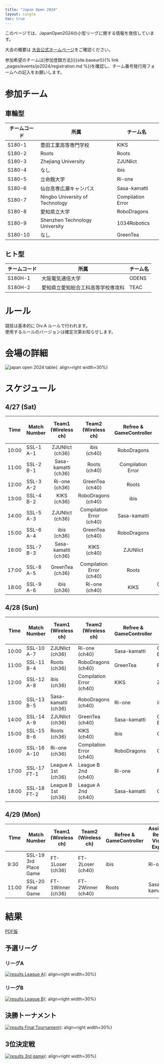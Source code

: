 ```yaml
---
title: "Japan Open 2024"
layout: single
toc: true
---
```


このページでは、JapanOpen2024の小型リーグに関する情報を発信しています。

大会の概要は [大会公式ホームページ](https://www.robocup.or.jp/JapanOpen2024/)をご確認ください。

参加希望のチームは[参加登録方法]({{site.baseurl}}{% link _pages/events/jo2024/registration.md %})を確認し、チーム番号発行用フォームへの記入をお願いします。

# 参加チーム
## 車輪型

|チームコード|所属|チーム名|
|---|---|---|
|S180-1|豊田工業高等専門学校|KIKS|
|S180-2|Roots|Roots|
|S180-3|Zhejiang University|ZJUNlict|
|S180-4|なし|ibis|
|S180-5|立命館大学|Ri-one|
|S180-6|仙台高専広瀬キャンパス|Sasa-kamatti|
|S180-7|Ningbo University of Technology|Compilation Error|
|S180-8|愛知県立大学|RoboDragons|
|S180-9|Shenzhen Technology University|1034Robotics|
|S180-10|なし|GreenTea|



## ヒト型

|チームコード|所属|チーム名|
|---|---|---|
|S180H-1|大阪電気通信大学|ODENS|
|S180H-2|愛知県立愛知総合工科高等学校専攻科|TEAC|


# ルール
競技は基本的に Div.A ルールで行われます。  
使用するルールのバージョンは確定次第お知らせします。

# 会場の詳細
![japan open 2024 table](images/map_s180.png){: align=right width=30%}

# スケジュール
## 4/27 (Sat)

| Time  | Match Number | Team1<br>(Wireless ch) | Team2<br>(Wireless ch)      | Refree &<br>GameController | Assistant Ref. &<br>Vision Expert | 
| ----- | ------------ |:----------------------:|:---------------------------:|:--------------------------:|:---------------------------------:| 
| 10:00 | SSL-1<br>A-1 | ZJUNlict<br>(ch36)     | ibis<br>(ch40)              | RoboDragons                | KIKS                              | 
| 11:00 | SSL-2<br>B-1 | Sasa-kamatti<br>(ch36) | Roots<br>(ch40)             | Compilation Error          | ibis                              | 
| 12:00 | SSL-3<br>A-2 | Ri-one<br>(ch36)       | GreenTea<br>(ch40)          | Roots                      | ZJUNlict                          | 
| 13:00 | SSL-4<br>B-2 | KIKS<br>(ch36)         | RoboDragons<br>(ch40)       | ibis                       | Ri-one                            | 
| 14:00 | SSL-5<br>A-3 | ZJUNlict<br>(ch36)     | Compilation Error<br>(ch40) | Sasa-kamatti               | KIKS                              | 
| 15:00 | SSL-6<br>A-4 | ibis<br>(ch36)         | GreenTea<br>(ch40)          | RoboDragons                | Roots                             | 
| 16:00 | SSL-7<br>B-3 | Sasa-kamatti<br>(ch36) | KIKS<br>(ch40)              | ZJUNlict                   | Ri-one                            | 
| 17:00 | SSL-8<br>A-5 | GreenTea<br>(ch36)     | Compilation Error<br>(ch40) | Roots                      | Sasa-kamatti                      | 
| 18:00 | SSL-9<br>A-6 | ibis<br>(ch36)         | Ri-one<br>(ch40)            | KIKS                       | Compilation Error                 | 

## 4/28 (Sun)

| Time  | Match Number   | Team1<br>(Wireless ch) | Team2<br>(Wireless ch)      | Refree &<br>GameController | Assistant Ref. &<br>Vision Expert | 
| ----- | -------------- | ---------------------- | --------------------------- | -------------------------- | --------------------------------- | 
| 10:00 | SSL-10<br>A-7  | ZJUNlict<br>(ch36)     | Ri-one<br>(ch40)            | Sasa-kamatti               | Compilation Error                 | 
| 11:00 | SSL-11<br>B-4  | Roots<br>(ch36)        | RoboDragons<br>(ch40)       | GreenTea                   | Ri-one                            | 
| 12:00 | SSL-12<br>A-8  | ibis<br>(ch36)         | Compilation Error<br>(ch40) | KIKS                       | ZJUNlict                          | 
| 13:00 | SSL-13<br>B-5  | Sasa-kamatti<br>(ch36) | RoboDragons<br>(ch40)       | Ri-one                     | ibis                              | 
| 14:00 | SSL-14<br>A-9  | ZJUNlict<br>(ch36)     | GreenTea<br>(ch40)          | Sasa-kamatti               | Compilation Error                 | 
| 15:00 | SSL-15<br>B-6  | Roots<br>(ch36)        | KIKS<br>(ch40)              | ibis                       | GreenTea                          | 
| 16:00 | SSL-16<br>A-10 | Ri-one<br>(ch36)       | Compilation Error<br>(ch40) | RoboDragons                | GreenTea                          | 
| 17:00 | SSL-17<br>FT-1 | League A 1st<br>(ch36) | League B 2nd<br>(ch40)      | Ri-one                     | Roots                             | 
| 18:00 | SSL-18<br>FT-2 | League B 1st<br>(ch36) | League A 2nd<br>(ch40)      | Sasa-kamatti               | GreenTea                          | 

## 4/29 (Mon)

| Time  | Match Number             | Team1<br>(Wireless ch)| Team2<br>(Wireless ch)| Refree &<br>GameController | Assistant Ref. &<br>Vision Expert | 
| ----- | ------------------------ | --------------------- | --------------------- | -------------------------- | --------------------------------- | 
| 9:30  | SSL-19<br>3rd Place Game | FT-1Loser<br>(ch36)   | FT-2Loser<br>(ch40)   | ibis                       | Ri-one                            | 
| 11:00 | SSL-20<br>Final Game     | FT-1Winner<br>(ch36)  | FT-2Winner<br>(ch40)  | Roots                      | Sasa-kamatti                      | 


# 結果
[PDF版](pdf/ssl_matches_2024_results.pdf)

## 予選リーグ
### リーグA
[![results League A](images/league_a_results.png)](images/league_a_results.png){: align=right width=30%}


### リーグB
[![results League B](images/league_b_results.png)](images/league_b_results.png){: align=right width=30%}



## 決勝トーナメント
[![results Final Tournament](images/final_tournament_results.png)](images/final_tournament_results.png){: align=right width=30%}


## 3位決定戦
[![results 3rd game](images/3rd_place_game_results.png)](images/3rd_place_game_results.png){: align=right width=30%}

